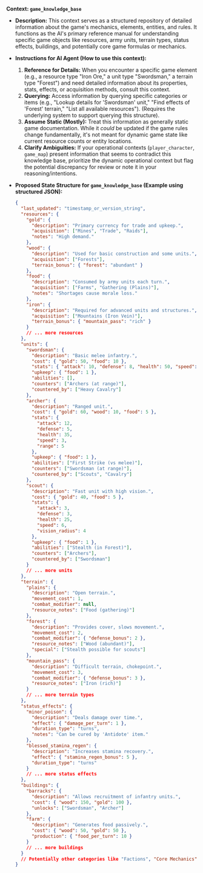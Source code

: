 **Context: `game_knowledge_base`**

- **Description:**
  This context serves as a structured repository of detailed information about the game's mechanics, elements, entities, and rules. It functions as the AI's primary reference manual for understanding specific game objects like resources, army units, terrain types, status effects, buildings, and potentially core game formulas or mechanics.

- **Instructions for AI Agent (How to use this context):**

  1.  **Reference for Details:** When you encounter a specific game element (e.g., a resource type "Iron Ore," a unit type "Swordsman," a terrain type "Forest") and need detailed information about its properties, stats, effects, or acquisition methods, consult this context.
  2.  **Querying:** Access information by querying specific categories or items (e.g., "Lookup details for 'Swordsman' unit," "Find effects of 'Forest' terrain," "List all available resources"). (Requires the underlying system to support querying this structure).
  3.  **Assume Static (Mostly):** Treat this information as generally static game documentation. While it _could_ be updated if the game rules change fundamentally, it's not meant for dynamic game state like current resource counts or entity locations.
  4.  **Clarify Ambiguities:** If your operational contexts (`player_character`, `game_map`) present information that seems to contradict this knowledge base, prioritize the dynamic operational context but flag the potential discrepancy for review or note it in your reasoning/intentions.

- **Proposed State Structure for `game_knowledge_base` (Example using structured JSON):**

  ```json
  {
    "last_updated": "timestamp_or_version_string",
    "resources": {
      "gold": {
        "description": "Primary currency for trade and upkeep.",
        "acquisition": ["Mines", "Trade", "Raids"],
        "notes": "High demand."
      },
      "wood": {
        "description": "Used for basic construction and some units.",
        "acquisition": ["Forests"],
        "terrain_bonus": { "forest": "abundant" }
      },
      "food": {
        "description": "Consumed by army units each turn.",
        "acquisition": ["Farms", "Gathering (Plains)"],
        "notes": "Shortages cause morale loss."
      },
      "iron": {
        "description": "Required for advanced units and structures.",
        "acquisition": ["Mountains (Iron Vein)"],
        "terrain_bonus": { "mountain_pass": "rich" }
      }
      // ... more resources
    },
    "units": {
      "swordsman": {
        "description": "Basic melee infantry.",
        "cost": { "gold": 50, "food": 10 },
        "stats": { "attack": 10, "defense": 8, "health": 50, "speed": 3 },
        "upkeep": { "food": 1 },
        "abilities": [],
        "counters": ["Archers (at range)"],
        "countered_by": ["Heavy Cavalry"]
      },
      "archer": {
        "description": "Ranged unit.",
        "cost": { "gold": 60, "wood": 10, "food": 5 },
        "stats": {
          "attack": 12,
          "defense": 5,
          "health": 35,
          "speed": 3,
          "range": 5
        },
        "upkeep": { "food": 1 },
        "abilities": ["First Strike (vs melee)"],
        "counters": ["Swordsman (at range)"],
        "countered_by": ["Scouts", "Cavalry"]
      },
      "scout": {
        "description": "Fast unit with high vision.",
        "cost": { "gold": 40, "food": 5 },
        "stats": {
          "attack": 3,
          "defense": 3,
          "health": 25,
          "speed": 6,
          "vision_radius": 4
        },
        "upkeep": { "food": 1 },
        "abilities": ["Stealth (in Forest)"],
        "counters": ["Archers"],
        "countered_by": ["Swordsman"]
      }
      // ... more units
    },
    "terrain": {
      "plains": {
        "description": "Open terrain.",
        "movement_cost": 1,
        "combat_modifier": null,
        "resource_notes": ["Food (gathering)"]
      },
      "forest": {
        "description": "Provides cover, slows movement.",
        "movement_cost": 2,
        "combat_modifier": { "defense_bonus": 2 },
        "resource_notes": ["Wood (abundant)"],
        "special": ["Stealth possible for scouts"]
      },
      "mountain_pass": {
        "description": "Difficult terrain, chokepoint.",
        "movement_cost": 3,
        "combat_modifier": { "defense_bonus": 3 },
        "resource_notes": ["Iron (rich)"]
      }
      // ... more terrain types
    },
    "status_effects": {
      "minor_poison": {
        "description": "Deals damage over time.",
        "effect": { "damage_per_turn": 1 },
        "duration_type": "turns",
        "notes": "Can be cured by 'Antidote' item."
      },
      "blessed_stamina_regen": {
        "description": "Increases stamina recovery.",
        "effect": { "stamina_regen_bonus": 5 },
        "duration_type": "turns"
      }
      // ... more status effects
    },
    "buildings": {
      "barracks": {
        "description": "Allows recruitment of infantry units.",
        "cost": { "wood": 150, "gold": 100 },
        "unlocks": ["Swordsman", "Archer"]
      },
      "farm": {
        "description": "Generates food passively.",
        "cost": { "wood": 50, "gold": 50 },
        "production": { "food_per_turn": 10 }
      }
      // ... more buildings
    }
    // Potentially other categories like "Factions", "Core Mechanics", "Items" etc.
  }
  ```
